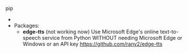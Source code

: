pip

-
- Packages:
	- **edge-tts** (not working now) Use Microsoft Edge's online text-to-speech service from Python WITHOUT needing Microsoft Edge or Windows or an API key
	  https://github.com/rany2/edge-tts